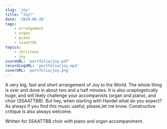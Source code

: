 ```yaml
---
slug: 'joy'
title: "Joy!"
date: '2019-06-20'
tags: 
    - arrangement
    - organ
    - piano
    - ssaattbb
topics: 
    - christmas
    - joy
scoreURL: 'portfolio/joy.pdf'
recordingURL: 'portfolio/joy.mp3'
coverURL: 'portfolio/joy.png'
---
```


A very big, fast and short arrangement of Joy to the World.  The whole thing is over and done in about two and a half minutes.  It is also unaplogetically huge, and will likely challenge your accompanists (organ and piano), and choir (SSAATTBB).  But hey, when starting with Handel what do you expect?  As always if you find this music useful, please,let me know.  Constructive critique is also always welcome.  

Written for SSAATTBB choir with piano and organ accompaniment.